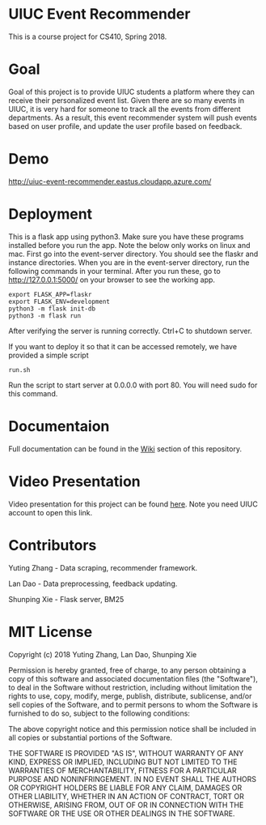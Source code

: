 # UIUC Event Recommender

This is a course project for CS410, Spring 2018.

# Goal

Goal of this project is to provide UIUC students a platform where they can receive their personalized event list. 
Given there are so many events in UIUC, it is very hard for someone to track all the events from different departments.
As a result, this event recommender system will push events based on user profile, and update the user profile based on
feedback.

# Demo
http://uiuc-event-recommender.eastus.cloudapp.azure.com/

# Deployment

This is a flask app using python3. Make sure you have these programs installed before you run the app. 
Note the below only works on linux and mac. First go into the event-server directory.
You should see the flaskr and instance directories. When you are in the event-server directory, run the following commands in your terminal.
After you run these, go to http://127.0.0.1:5000/ on your browser to see the working app.


    export FLASK_APP=flaskr
    export FLASK_ENV=development
    python3 -m flask init-db
    python3 -m flask run


After verifying the server is running correctly. Ctrl+C to shutdown server.

If you want to deploy it so that it can be accessed remotely, we have provided a simple script 

    run.sh

Run the script to start server at 0.0.0.0 with port 80. You will need sudo for this command.

# Documentaion

Full documentation can be found in the [Wiki](https://github.com/yuting-zhang/event-recommender/wiki) section of this repository.

# Video Presentation

Video presentation for this project can be found [here](https://mediaspace.illinois.edu/media/t/1_46opk1p0). Note you need UIUC account to open this link.

# Contributors

Yuting Zhang - Data scraping, recommender framework.

Lan Dao - Data preprocessing, feedback updating.

Shunping Xie - Flask server, BM25

# MIT License

Copyright (c) 2018 Yuting Zhang, Lan Dao, Shunping Xie

Permission is hereby granted, free of charge, to any person obtaining a copy
of this software and associated documentation files (the "Software"), to deal
in the Software without restriction, including without limitation the rights
to use, copy, modify, merge, publish, distribute, sublicense, and/or sell
copies of the Software, and to permit persons to whom the Software is
furnished to do so, subject to the following conditions:

The above copyright notice and this permission notice shall be included in all
copies or substantial portions of the Software.

THE SOFTWARE IS PROVIDED "AS IS", WITHOUT WARRANTY OF ANY KIND, EXPRESS OR
IMPLIED, INCLUDING BUT NOT LIMITED TO THE WARRANTIES OF MERCHANTABILITY,
FITNESS FOR A PARTICULAR PURPOSE AND NONINFRINGEMENT. IN NO EVENT SHALL THE
AUTHORS OR COPYRIGHT HOLDERS BE LIABLE FOR ANY CLAIM, DAMAGES OR OTHER
LIABILITY, WHETHER IN AN ACTION OF CONTRACT, TORT OR OTHERWISE, ARISING FROM,
OUT OF OR IN CONNECTION WITH THE SOFTWARE OR THE USE OR OTHER DEALINGS IN THE
SOFTWARE.
